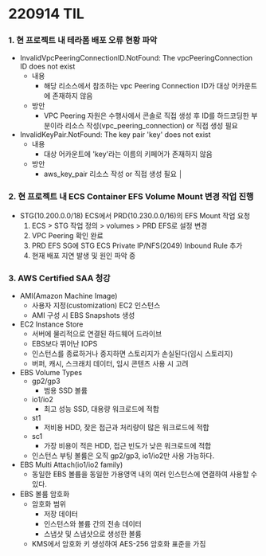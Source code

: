 # 220914 TIL
### 1. 현 프로젝트 내 테라폼 배포 오류 현황 파악
* InvalidVpcPeeringConnectionID.NotFound: The vpcPeeringConnection ID does not exist
    * 내용
        * 해당 리소스에서 참조하는 vpc Peering Connection ID가 대상 어카운트에 존재하지 않음
    * 방안
        * VPC Peering 자원은 수행사에서 콘솔로 직접 생성 후 ID를 하드코딩한 부분이라 리소스 작성(vpc_peering_connection) or 직접 생성 필요
* InvalidKeyPair.NotFound: The key pair 'key' does not exist
    * 내용
        * 대상 어카운트에 'key'라는 이름의 키페어가 존재하지 않음
    * 방안
        * aws_key_pair 리소스 작성 or 직접 생성 필요
│
### 2. 현 프로젝트 내 ECS Container EFS Volume Mount 변경 작업 진행
* STG(10.200.0.0/18) ECS에서 PRD(10.230.0.0/16)의 EFS Mount 작업 요청
    1. ECS > STG 작업 정의 > volumes > PRD EFS로 설정 변경
    2. VPC Peering 확인 완료
    3. PRD EFS SG에 STG ECS Private IP/NFS(2049) Inbound Rule 추가
    4. 현재 배포 지연 발생 및 원인 파악 중
### 3. AWS Certified SAA 청강
* AMI(Amazon Machine Image)
    * 사용자 지정(customization) EC2 인스턴스
    * AMI 구성 시 EBS Snapshots 생성
* EC2 Instance Store
    * 서버에 물리적으로 연결된 하드웨어 드라이브
    * EBS보다 뛰어난 IOPS
    * 인스턴스를 종료하거나 중지하면 스토리지가 손실된다(임시 스토리지)
    * 버퍼, 캐시, 스크래치 데이터, 임시 콘텐츠 사용 시 고려
* EBS Volume Types
    * gp2/gp3
        * 범용 SSD 볼륨
    * io1/io2
        * 최고 성능 SSD, 대용량 워크로드에 적합
    * st1
        * 저비용 HDD, 잦은 접근과 처리량이 많은 워크로드에 적합
    * sc1
        * 가장 비용이 적은 HDD, 접근 빈도가 낮은 워크로드에 적합
    * 인스턴스 부팅 볼륨은 오직 gp2/gp3, io1/io2만 사용 가능하다.
* EBS Multi Attach(io1/io2 family)
    * 동일한 EBS 볼륨을 동일한 가용영역 내의 여러 인스턴스에 연결하여 사용할 수 있다.
* EBS 볼륨 암호화
    * 암호화 범위
        * 저장 데이터
        * 인스턴스와 볼륨 간의 전송 데이터
        * 스냅샷 및 스냅샷으로 생성한 볼륨
    * KMS에서 암호화 키 생성하여 AES-256 암호화 표준을 가짐
    